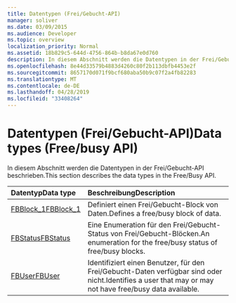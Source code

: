 ```yaml
---
title: Datentypen (Frei/Gebucht-API)
manager: soliver
ms.date: 03/09/2015
ms.audience: Developer
ms.topic: overview
localization_priority: Normal
ms.assetid: 18b829c5-644d-4756-864b-b8da67e0d760
description: In diesem Abschnitt werden die Datentypen in der Frei/Gebucht-API beschrieben.
ms.openlocfilehash: 8e44d33579b4883d4260c80f2b113dbfb4453e2f
ms.sourcegitcommit: 8657170d071f9bcf680aba50b9c07f2a4fb82283
ms.translationtype: MT
ms.contentlocale: de-DE
ms.lasthandoff: 04/28/2019
ms.locfileid: "33408264"
---
```

# <a name="data-types-freebusy-api"></a><span data-ttu-id="a3da7-103">Datentypen (Frei/Gebucht-API)</span><span class="sxs-lookup"><span data-stu-id="a3da7-103">Data types (Free/busy API)</span></span>

<span data-ttu-id="a3da7-104">In diesem Abschnitt werden die Datentypen in der Frei/Gebucht-API beschrieben.</span><span class="sxs-lookup"><span data-stu-id="a3da7-104">This section describes the data types in the Free/Busy API.</span></span>
  
|<span data-ttu-id="a3da7-105">**Datentyp**</span><span class="sxs-lookup"><span data-stu-id="a3da7-105">**Data type**</span></span>|<span data-ttu-id="a3da7-106">**Beschreibung**</span><span class="sxs-lookup"><span data-stu-id="a3da7-106">**Description**</span></span>|
|:-----|:-----|
|[<span data-ttu-id="a3da7-107">FBBlock_1</span><span class="sxs-lookup"><span data-stu-id="a3da7-107">FBBlock_1</span></span>](fbblock_1.md) <br/> |<span data-ttu-id="a3da7-108">Definiert einen Frei/Gebucht-Block von Daten.</span><span class="sxs-lookup"><span data-stu-id="a3da7-108">Defines a free/busy block of data.</span></span>  <br/> |
|[<span data-ttu-id="a3da7-109">FBStatus</span><span class="sxs-lookup"><span data-stu-id="a3da7-109">FBStatus</span></span>](fbstatus.md) <br/> |<span data-ttu-id="a3da7-110">Eine Enumeration für den Frei/Gebucht-Status von Frei/Gebucht-Blöcken.</span><span class="sxs-lookup"><span data-stu-id="a3da7-110">An enumeration for the free/busy status of free/busy blocks.</span></span>  <br/> |
|[<span data-ttu-id="a3da7-111">FBUser</span><span class="sxs-lookup"><span data-stu-id="a3da7-111">FBUser</span></span>](fbuser.md) <br/> |<span data-ttu-id="a3da7-112">Identifiziert einen Benutzer, für den Frei/Gebucht-Daten verfügbar sind oder nicht.</span><span class="sxs-lookup"><span data-stu-id="a3da7-112">Identifies a user that may or may not have free/busy data available.</span></span>  <br/> |
   

